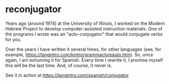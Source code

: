 # reconjugator

Years ago (around 1974) at the University of Illinois, I worked on the
Modern Hebrew Project to develop computer-assisted instruction materials. One of
the programs I wrote was an “auto-conjugator” that would conjugate verbs
for you.

Over the years I have written it several times, for other languages (see,
for example, https://langintro.com/kintro/grammar/preauto.htm). So, once again,
I am exhuming it for Spanish. Every time I rewrite it, I promise myself this
will be the last time. And, of course, it never is.

See it in action at https://langintro.com/spanish/conjugator

